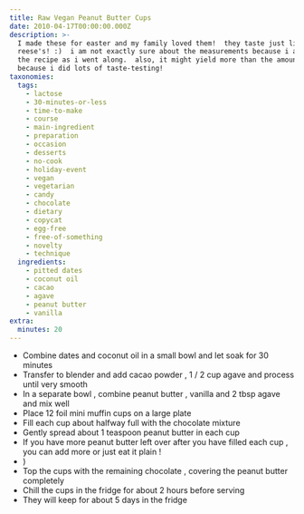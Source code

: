 ```yaml
---
title: Raw Vegan Peanut Butter Cups
date: 2010-04-17T00:00:00.000Z
description: >-
  I made these for easter and my family loved them!  they taste just like
  reese's! :)  i am not exactly sure about the measurements because i ad-libbed
  the recipe as i went along.  also, it might yield more than the amount i got
  because i did lots of taste-testing!
taxonomies:
  tags:
    - lactose
    - 30-minutes-or-less
    - time-to-make
    - course
    - main-ingredient
    - preparation
    - occasion
    - desserts
    - no-cook
    - holiday-event
    - vegan
    - vegetarian
    - candy
    - chocolate
    - dietary
    - copycat
    - egg-free
    - free-of-something
    - novelty
    - technique
  ingredients:
    - pitted dates
    - coconut oil
    - cacao
    - agave
    - peanut butter
    - vanilla
extra:
  minutes: 20
---
```

 - Combine dates and coconut oil in a small bowl and let soak for 30 minutes
 - Transfer to blender and add cacao powder , 1 / 2 cup agave and process until very smooth
 - In a separate bowl , combine peanut butter , vanilla and 2 tbsp agave and mix well
 - Place 12 foil mini muffin cups on a large plate
 - Fill each cup about halfway full with the chocolate mixture
 - Gently spread about 1 teaspoon peanut butter in each cup
 - If you have more peanut butter left over after you have filled each cup , you can add more or just eat it plain !
 - )
 - Top the cups with the remaining chocolate , covering the peanut butter completely
 - Chill the cups in the fridge for about 2 hours before serving
 - They will keep for about 5 days in the fridge
